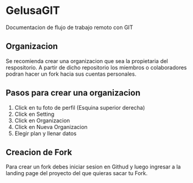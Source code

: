 # GelusaGIT

Documentacion de flujo de trabajo remoto con GIT

## Organizacion

Se recomienda crear una organizacion que sea la propietaria del respositorio. A partir de dicho repositorio los miembros o colaboradores podran hacer un fork hacia sus cuentas personales.

## Pasos para crear una organizacion

1. Click en tu foto de perfil (Esquina superior derecha)
2. Click en Setting
3. Click en Organizacion
4. Click en Nueva Organizacion
5. Elegir plan y llenar datos

## Creacion de Fork

Para crear un fork debes iniciar sesion en Githud y luego ingresar a la landing page del proyecto del que quieras sacar tu Fork.
